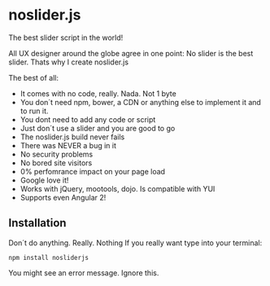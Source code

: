 # noslider.js
The best slider script in the world!

All UX designer around the globe agree in one point: No slider is the best slider.
Thats why I create noslider.js

The best of all:
- It comes with no code, really. Nada. Not 1 byte
- You don´t need npm, bower, a CDN or anything else to implement it and to run it.
- You dont need to add any code or script
- Just don´t use a slider and you are good to go
- The noslider.js build never fails
- There was NEVER a bug in it
- No security problems
- No bored site visitors
- 0% perfomrance impact on your page load
- Google love it!
- Works with jQuery, mootools, dojo. Is compatible with YUI
- Supports even Angular 2!


## Installation
Don´t do anything. Really. Nothing
If you really want type into your terminal:

`npm install nosliderjs`

You might see an error message. Ignore this.
